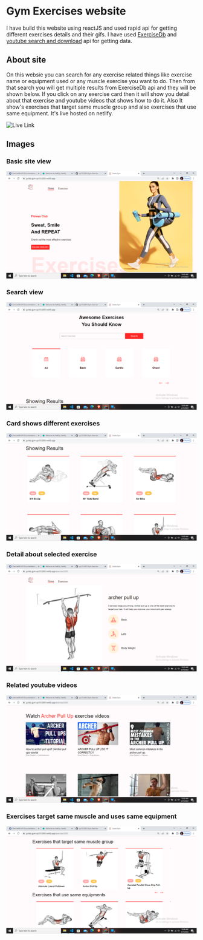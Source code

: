 # Gym Exercises website
I have build this website using reactJS and used rapid api for getting different exercises details and their gifs.
I have used [ExerciseDb](https://rapidapi.com/justin-WFnsXH_t6/api/exercisedb/) and [youtube search and download](https://rapidapi.com/h0p3rwe/api/youtube-search-and-download/) api for getting data.

## About site
On this websie you can search for any exercise related things like exercise name or equipment used or any muscle exercise you want to do.
Then from that search you will get multiple results from ExerciseDb api and they will be shown below.
If you click on any exercise card then it will show you detail about that exercise and youtube videos that shows how to do it.
Also It show's exercises that target same muscle group and also exercises that use same equipment.
It's live hosted on netlify.

![Live Link](https://golds-gym-up1512001.netlify.app/)
## Images

### Basic site view
![](./src/assets/images/ss1%20(1).png)

### Search view
![](./src/assets/images/ss1%20(2).png)

### Card shows different exercises
![](./src/assets/images/ss1%20(3).png)

### Detail about selected exercise
![](./src/assets/images/ss1%20(4).png)

### Related youtube videos
![](./src/assets/images/ss1%20(5).png)

### Exercises target same muscle and uses same equipment
![](./src/assets/images/ss1%20(6).png)